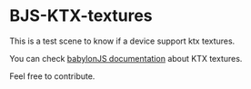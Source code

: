 # BJS-KTX-textures

This is a test scene to know if a device support ktx textures.

You can check [babylonJS documentation](http://doc.babylonjs.com/tutorials/multi-platform_compressed_textures) about KTX textures.

Feel free to contribute.
